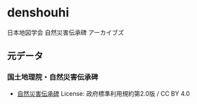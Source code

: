 # denshouhi
日本地図学会 自然災害伝承碑 アーカイブズ



## 元データ
### 国土地理院・自然災害伝承碑
* [自然災害伝承碑](https://www.gsi.go.jp/bousaichiri/denshouhi.html) License: 政府標準利用規約第2.0版 / CC BY 4.0
